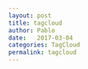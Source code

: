 ```yaml
---
layout: post
title: tagcloud
author: Pablo
date:   2017-03-04
categories: TagCloud
permalink: tagcloud
---
```

